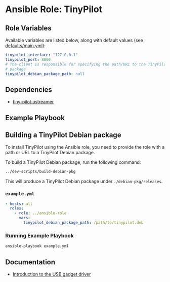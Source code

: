 # Ansible Role: TinyPilot

## Role Variables

Available variables are listed below, along with default values (see [defaults/main.yml](defaults/main.yml)):

```yaml
tinypilot_interface: "127.0.0.1"
tinypilot_port: 8000
# The client is responsible for specifying the path/URL to the TinyPilot Debian
# package
tinypilot_debian_package_path: null
```

## Dependencies

- [tiny-pilot.ustreamer](../ansible-role-ustreamer)

## Example Playbook

## Building a TinyPilot Debian package

To install TinyPilot using the Ansible role, you need to provide the role with a path or URL to a TinyPilot Debian package.

To build a TinyPilot Debian package, run the following command:

```bash
../dev-scripts/build-debian-pkg
```

This will produce a TinyPilot Debian package under `./debian-pkg/releases`.

### `example.yml`

```yaml
- hosts: all
  roles:
    - role: ../ansible-role
      vars:
        tinypilot_debian_package_path: /path/to/tinypilot.deb
```

### Running Example Playbook

```bash
ansible-playbook example.yml
```

## Documentation

- [Introduction to the USB gadget driver](docs/usb-gadget-driver.md)
